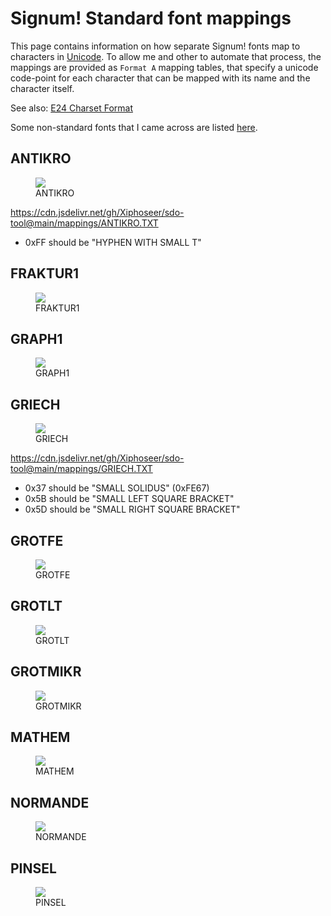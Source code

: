 # Signum! Standard font mappings

This page contains information on how separate Signum! fonts map to characters
in [Unicode]. To allow me and other to automate that process, the mappings
are provided as `Format A` mapping tables, that specify a unicode code-point
for each character that can be mapped with its name and the character itself.

[Unicode]: https://unicode.org

See also: [E24 Charset Format](format-eset.html)

Some non-standard fonts that I came across are listed [here](other.html).

## ANTIKRO

<figure>
    <img src="{{'../img/kb/ANTIKRO.png' | relative_url }}">
    <figcaption>ANTIKRO</figcaption>
</figure>

<https://cdn.jsdelivr.net/gh/Xiphoseer/sdo-tool@main/mappings/ANTIKRO.TXT>

- 0xFF should be "HYPHEN WITH SMALL T"

## FRAKTUR1

<figure>
    <img src="{{'../img/kb/FRAKTUR1.png' | relative_url }}">
    <figcaption>FRAKTUR1</figcaption>
</figure>

## GRAPH1

<figure>
    <img src="{{'../img/kb/GRAPH1.png' | relative_url }}">
    <figcaption>GRAPH1</figcaption>
</figure>

## GRIECH

<figure>
    <img src="{{'../img/kb/GRIECH.png' | relative_url }}">
    <figcaption>GRIECH</figcaption>
</figure>

<https://cdn.jsdelivr.net/gh/Xiphoseer/sdo-tool@main/mappings/GRIECH.TXT>

- 0x37 should be "SMALL SOLIDUS" (0xFE67)
- 0x5B should be "SMALL LEFT SQUARE BRACKET"
- 0x5D should be "SMALL RIGHT SQUARE BRACKET"

## GROTFE

<figure>
    <img src="{{'../img/kb/GROTFE.png' | relative_url }}">
    <figcaption>GROTFE</figcaption>
</figure>

## GROTLT

<figure>
    <img src="{{'../img/kb/GROTLT.png' | relative_url }}">
    <figcaption>GROTLT</figcaption>
</figure>

## GROTMIKR

<figure>
    <img src="{{'../img/kb/GROTMIKR.png' | relative_url }}">
    <figcaption>GROTMIKR</figcaption>
</figure>

## MATHEM

<figure>
    <img src="{{'../img/kb/MATHEM.png' | relative_url }}">
    <figcaption>MATHEM</figcaption>
</figure>

## NORMANDE

<figure>
    <img src="{{'../img/kb/NORMANDE.png' | relative_url }}">
    <figcaption>NORMANDE</figcaption>
</figure>

## PINSEL

<figure>
    <img src="{{'../img/kb/PINSEL.png' | relative_url }}">
    <figcaption>PINSEL</figcaption>
</figure>